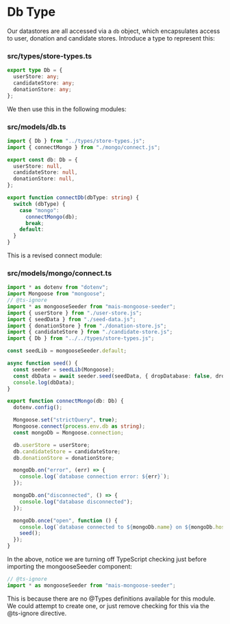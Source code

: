 # Db Type

Our datastores are all accessed via a `db` object, which encapsulates access to user, donation and candidate stores. Introduce a type to represent this:

### src/types/store-types.ts

~~~typescript
export type Db = {
  userStore: any;
  candidateStore: any;
  donationStore: any;
};
~~~

We then use this in the following modules:

### src/models/db.ts

~~~typescript
import { Db } from "../types/store-types.js";
import { connectMongo } from "./mongo/connect.js";

export const db: Db = {
  userStore: null,
  candidateStore: null,
  donationStore: null,
};

export function connectDb(dbType: string) {
  switch (dbType) {
    case "mongo":
      connectMongo(db);
      break;
    default:
  }
}
~~~

This is a revised connect module:

### src/models/mongo/connect.ts

~~~typescript
import * as dotenv from "dotenv";
import Mongoose from "mongoose";
// @ts-ignore
import * as mongooseSeeder from "mais-mongoose-seeder";
import { userStore } from "./user-store.js";
import { seedData } from "./seed-data.js";
import { donationStore } from "./donation-store.js";
import { candidateStore } from "./candidate-store.js";
import { Db } from "../../types/store-types.js";

const seedLib = mongooseSeeder.default;

async function seed() {
  const seeder = seedLib(Mongoose);
  const dbData = await seeder.seed(seedData, { dropDatabase: false, dropCollections: true });
  console.log(dbData);
}

export function connectMongo(db: Db) {
  dotenv.config();

  Mongoose.set("strictQuery", true);
  Mongoose.connect(process.env.db as string);
  const mongoDb = Mongoose.connection;

  db.userStore = userStore;
  db.candidateStore = candidateStore;
  db.donationStore = donationStore;

  mongoDb.on("error", (err) => {
    console.log(`database connection error: ${err}`);
  });

  mongoDb.on("disconnected", () => {
    console.log("database disconnected");
  });

  mongoDb.once("open", function () {
    console.log(`database connected to ${mongoDb.name} on ${mongoDb.host}`);
    seed();
  });
}
~~~

In the above, notice we are turning off TypeScript checking just before importing the mongooseSeeder component:

~~~typescript
// @ts-ignore
import * as mongooseSeeder from "mais-mongoose-seeder";
~~~

This is because there are no @Types definitions available for this module. We could attempt to create one, or just remove checking for this via the @ts-ignore directive.


